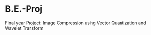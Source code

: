B.E.-Proj
=========

Final year Project: Image Compression using Vector Quantization and Wavelet Transform